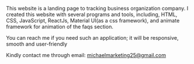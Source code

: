 This website is a landing page to tracking business organization company. I created this website with several programs and tools, including, HTML, CSS, JavaScript, ReactJs, Material UI(as a css framework), and animate framework for animation of the faqs section.

You can reach me if you need such an application; it will be responsive, smooth and user-friendly

Kindly contact me through email: michaelmarketing25@gmail.com
